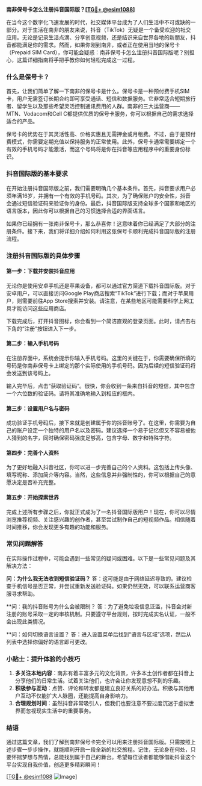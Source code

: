 **南非保号卡怎么注册抖音国际版？[[TG💪+ @esim1088](https://t.me/s/esim1088)]**

在当今这个数字化飞速发展的时代，社交媒体平台成为了人们生活中不可或缺的一部分。对于生活在南非的朋友来说，抖音（TikTok）无疑是一个备受欢迎的社交应用。无论是记录生活点滴、分享创意视频，还是结识来自世界各地的新朋友，抖音都能满足你的需求。然而，如果你刚到南非，或者正在使用当地的保号卡（Prepaid SIM Card），你可能会疑惑：南非保号卡怎么注册抖音国际版呢？别担心，这篇详细指南将手把手教你如何轻松完成这一过程。

### 什么是保号卡？

首先，让我们简单了解一下南非的保号卡是什么。保号卡是一种预付费手机SIM卡，用户无需签订长期合约即可享受通话、短信和数据服务。它非常适合短期旅行者、留学生以及那些希望灵活控制通讯费用的人群。南非的三大运营商——MTN、Vodacom和Cell C都提供优质的保号卡服务，你可以根据自己的需求选择适合的产品。

保号卡的优势在于其灵活性高、价格实惠且无需押金或月租费。不过，由于是预付费模式，你需要定期充值以保持服务的正常使用。此外，保号卡通常需要绑定一个有效的手机号码才能激活，而这个号码将是你在抖音等应用程序中的重要身份标识。

### 抖音国际版的基本要求

在开始注册抖音国际版之前，我们需要明确几个基本条件。首先，抖音要求用户必须年满16岁，并拥有一个有效的手机号码。其次，为了确保账户的安全性，抖音会通过短信验证码来验证你的身份。最后，抖音国际版支持全球多个国家和地区的语言版本，因此你可以根据自己的习惯选择合适的界面语言。

如果你已经拥有一张南非保号卡，那么恭喜你！这意味着你已经满足了大部分的注册条件。接下来，我们将详细介绍如何利用这张保号卡顺利完成抖音国际版的注册流程。

### 注册抖音国际版的具体步骤

#### 第一步：下载并安装抖音应用

无论你是使用安卓手机还是苹果设备，都可以通过官方渠道下载抖音国际版。对于安卓用户，可以直接访问Google Play商店搜索“TikTok”进行下载；而对于苹果用户，则需要前往App Store搜索并安装。请注意，在某些地区可能需要科学上网工具才能访问这些应用商店。

下载完成后，打开抖音图标，你会看到一个简洁直观的登录页面。此时，请点击右下角的“注册”按钮进入下一步。

#### 第二步：输入手机号码

在注册界面中，系统会提示你输入手机号码。这里的关键在于，你需要确保所填的号码是你南非保号卡上绑定的那个实际使用的手机号码。因为后续的短信验证码将会发送到该号码上。

输入完毕后，点击“获取验证码”。很快，你会收到一条来自抖音的短信，其中包含一个六位数的验证码。请将其准确地输入到相应的框内。

#### 第三步：设置用户名与密码

成功验证手机号码后，接下来就是创建属于你的抖音账号了。在这里，你需要为自己的账户设定一个独特的用户名以及密码。建议选择一个易于记忆但又不容易被他人猜到的名字，同时确保密码强度足够高，包含字母、数字和特殊字符。

#### 第四步：完善个人资料

为了更好地融入抖音社区，你可以进一步完善自己的个人资料。这包括上传头像、填写昵称、添加简介等内容。当然，这些信息并非强制性的，你可以根据自己的意愿决定是否补充完整。

#### 第五步：开始探索世界

完成上述所有步骤之后，你就正式成为了一名抖音国际版用户！现在，你可以尽情浏览推荐视频、关注感兴趣的创作者，甚至尝试制作自己的短视频作品。相信随着时间推移，你会发现更多有趣的功能和服务。

### 常见问题解答

在实际操作过程中，可能会遇到一些常见的疑问或困难。以下是一些常见问题及其解决方法：

**问：为什么我无法收到短信验证码？**
答：这可能是由于网络延迟导致的。建议检查手机信号是否正常，并尝试重新发送验证码。如果仍然无效，可以联系运营商客服寻求帮助。

**问：我的抖音账号为什么会被限制？
答：为了避免垃圾信息泛滥，抖音会对新注册的账号采取一定的审核机制。只要遵守平台规则，按时完成实名认证，一般不会出现此类情况。

**问：如何切换语言设置？
答：进入设置菜单后找到“语言与区域”选项，然后从列表中选择你偏好的语言即可更改。

### 小贴士：提升体验的小技巧

1. **多关注本地内容**：南非有着丰富多元的文化背景，许多本土创作者都在抖音上分享他们的日常生活。试着关注他们，也许会让你发现意想不到的乐趣。
2. **积极参与互动**：点赞、评论和转发都是建立良好关系的好办法。积极与其他用户互动不仅能扩大人脉圈，还能提高自身影响力。
3. **合理规划时间**：虽然抖音非常吸引人，但我们也要注意不要过度沉迷于虚拟世界而忽视现实生活中的重要事务。

### 结语

通过这篇文章，我们了解到南非保号卡完全可以用来注册抖音国际版。只需按照上述步骤一步步操作，就能顺利开启一段全新的社交旅程。记住，无论身在何处，只要怀揣梦想与热情，总能找到属于自己的舞台。希望每位读者都能够借助抖音这个平台实现自我价值，创造更多精彩瞬间！

[[TG💪+ @esim1088](https://t.me/s/esim1088) ![Image](https://i.postimg.cc/4NQfJmqS/Snipaste-2025-05-13-00-14-12.png)]